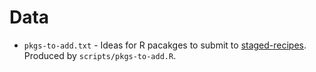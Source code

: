 # Data

* `pkgs-to-add.txt` - Ideas for R pacakges to submit to [staged-recipes][].
  Produced by `scripts/pkgs-to-add.R`.

[staged-recipes]: https://github.com/conda-forge/staged-recipes
